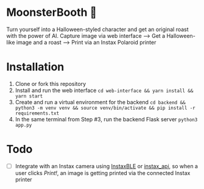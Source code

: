 # MoonsterBooth 🧌
Turn yourself into a Halloween-styled character and get an original roast with the power of AI.
Capture image via web interface --> Get a Halloween-like image and a roast --> Print via an Instax Polaroid printer

# Installation
1. Clone or fork this repository
2. Install and run the web interface `cd web-interface && yarn install && yarn start`
3. Create and run a virtual environment for the backend `cd backend && python3 -m venv venv && source venv/bin/activate && pip install -r requirements.txt`
4. In the same terminal from Step #3, run the backend Flask server `python3 app.py`

# Todo
- [ ] Integrate with an Instax camera using [InstaxBLE](https://github.com/javl/InstaxBLE) or [instax_api](https://github.com/jpwsutton/instax_api), so when a user clicks _Print!_, an image is getting printed via the connected Instax printer